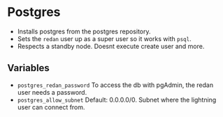 # Postgres

- Installs postgres from the postgres repository.
- Sets the `redan` user up as a super user so it works with `psql`.
- Respects a standby node. Doesnt execute create user and more.

## Variables

- `postgres_redan_password` To access the db with pgAdmin, the redan user needs a password.
- `postgres_allow_subnet` Default: 0.0.0.0/0. Subnet where the lightning user can connect from.